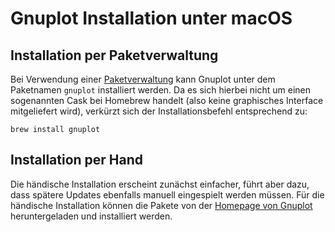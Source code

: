 # Gnuplot Installation unter macOS

## Installation per Paketverwaltung

Bei Verwendung einer [Paketverwaltung](./ZZ_Paketverwaltungen_macOS.md) kann Gnuplot unter dem Paketnamen `gnuplot` installiert werden.
Da es sich hierbei nicht um einen sogenannten Cask bei Homebrew handelt (also keine graphisches Interface mitgeliefert wird), verkürzt sich der Installationsbefehl entsprechend zu:
```shell
brew install gnuplot
```


## Installation per Hand

Die händische Installation erscheint zunächst einfacher, führt aber dazu, dass spätere Updates ebenfalls manuell eingespielt werden müssen. Für die händische Installation können die Pakete von der [Homepage von Gnuplot](http://www.gnuplot.info/download.html) heruntergeladen und installiert werden.

